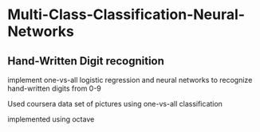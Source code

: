 # Multi-Class-Classification-Neural-Networks
## Hand-Written Digit recognition
implement one-vs-all logistic regression and neural
networks to recognize hand-written digits from 0-9

Used coursera data set of pictures using one-vs-all classification

implemented using octave
